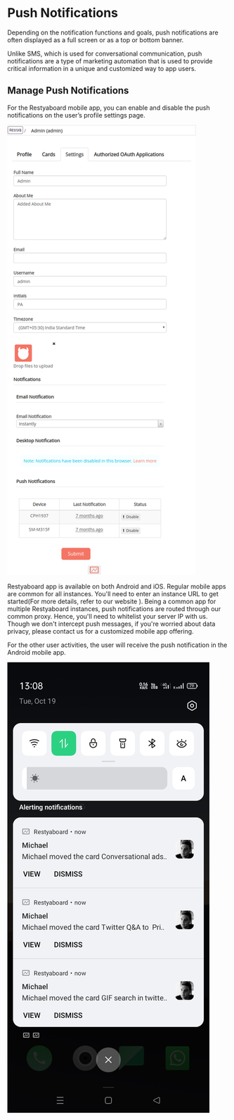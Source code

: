 # Push Notifications

Depending on the notification functions and goals, push notifications are often displayed as a full screen or as a top or bottom banner.

Unlike SMS, which is used for conversational communication, push notifications are a type of marketing automation that is used to provide critical information in a unique and customized way to app users.

## Manage Push Notifications

For the Restyaboard mobile app, you can enable and disable the push notifications on the user’s profile settings page.

![Manage Push Notifications on the user’s profile settings page ](user-profile-settings-page.png)

Restyaboard app is available on both Android and iOS. Regular mobile apps are common for all instances. You'll need to enter an instance URL to get started(For more details, refer to our website ). Being a common app for multiple Restyaboard instances, push notifications are routed through our common proxy. Hence, you'll need to whitelist your server IP with us. Though we don't intercept push messages, if you're worried about data privacy, please contact us for a customized mobile app offering.

For the other user activities, the user will receive the push notification in the Android mobile app.

![Push Notifications for other user activities ](push-notifications.jpeg)
